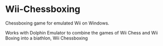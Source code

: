# Wii-Chessboxing
Chessboxing game for emulated Wii on Windows.

Works with Dolphin Emulator to combine the games of Wii Chess and Wii Boxing into a biathlon, Wii Chessboxing
